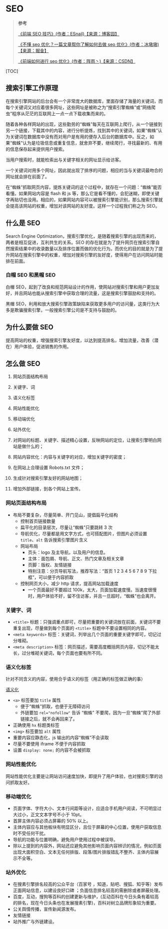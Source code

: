 <!--
 * @Author: yaohebin
 * @Date: 2021-12-24 08:35:23
 * @LastEditTime: 2022-06-22 09:48:51
 * @LastEditors: yaohebin
 * @Description: SEO
-->

# SEO

> **参考**
>
> [《前端 SEO 技巧》(作者：ESnail)【来源：博客园】](https://www.cnblogs.com/EnSnail/p/5671345.html)
>
> [《不懂 seo 优化？一篇文章帮你了解如何去做 seo 优化》(作者：冰墩墩)【来源：掘金】](https://juejin.cn/post/7000913022348689422)
>
> [《前端如何进行 seo 优化》(作者：阵雨丶)【来源：CSDN】](https://blog.csdn.net/yuyuking/article/details/89374794)

[TOC]

## 搜索引擎工作原理

在搜索引擎网站的后台会有一个非常庞大的数据库，里面存储了海量的关键词，而每个关键词又对应着很多网址，这些网址是被称之为“搜索引擎蜘蛛”或“网络爬虫”程序从茫茫的互联网上一点一点下载收集而来的。

随着各种各样网站的出现，这些勤劳的“蜘蛛”每天在互联网上爬行，从一个链接到另一个链接，下载其中的内容，进行分析提炼，找到其中的关键词，如果“蜘蛛”认为关键词在数据库中没有而对用户是有用的便存入后台的数据库中。反之，如果“蜘蛛”认为是垃圾信息或重复信息，就舍弃不要，继续爬行，寻找最新的、有用的信息保存起来提供用户搜索。

当用户搜索时，就能检索出与关键字相关的网址显示给访客。

一个关键词对用多个网址，因此就出现了排序的问题，相应的当与关键词最吻合的网址就会排在前面了。

在“蜘蛛”抓取网页内容，提炼关键词的这个过程中，就存在一个问题：“蜘蛛”能否看懂。如果网站内容是 flash 和 js 等，那么它是看不懂的，会犯迷糊，即使关键字再贴切也没用。相应的，如果网站内容可以被搜索引擎能识别，那么搜索引擎就会提高该网站的权重，增加对该网站的友好度。这样一个过程我们称之为 SEO。

## 什么是 SEO

Search Engine Optimization，搜索引擎优化，是随着搜索引擎的出现而来的，两者是相互促进，互利共生的关系。SEO 的存在就是为了提升网页在搜索引擎自然搜索结果中的收录数量以及排序位置而做的优化行为。而优化的目的就是为了提升网站在搜索引擎中的权重，增加对搜索引擎的友好度，使得用户在访问网站时能排在前面。

### 白帽 SEO 和黑帽 SEO

白帽 SEO，起到了改良和规范网站设计的作用，使网站对搜索引擎和用户更加友好，并且网站也能从搜索引擎中获取合理的流量，这是搜索引擎鼓励和支持的。

黑帽 SEO，利用和放大搜索引擎政策缺陷来获取更多用户的访问量，这类行为大多是欺骗搜索引擎，一般搜索引擎公司是不支持与鼓励的。

## 为什么要做 SEO

提高网站的权重，增强搜索引擎友好度，以达到提高排名，增加流量，改善（潜在）用户体验，促进销售的作用。

## 怎么做 SEO

1. 网站页面结构布局
2. 关键字、词
3. 语义化标签
4. 网站性能优化
5. 移动端优化
6. 站外优化

7. 对网站的标题、关键字、描述精心设置，反映网站的定位，让搜索引擎明白网站是做什么的；
8. 网站内容优化：内容与关键字的对应，增加关键字的密度；
9. 在网站上合理设置 Robots.txt 文件；
10. 生成针对搜索引擎友好的网站地图；
11. 增加外部链接，到各个网站上宣传。

### 网站页面结构布局

- 布局不要复杂，尽量简单、开门见山，提倡扁平化结构
  - 控制首页链接数量
  - 扁平化的目录层次，尽量让“蜘蛛”只要跳转 3 次
  - 导航优化，尽量都是用文字方式，也可搭配图片，但图片必须设置 `title`、`alt` 告诉搜索引擎图片含义
  - 网站布局
    - 页头：logo 及主导航，以及用户的信息。
    - 主体：面包屑、导航、正文、热门文章及相关文章
    - 页脚：版权、友情链接
    - 特别注意：分页导航写法，推荐写法：“首页 1 2 3 4 5 6 7 8 9 下拉框”，可以便于内容抓取
  - 控制网页大小，减少 http 请求，提高网站加载速度
    - 一个页面最好不要超过 100k，太大，页面加载速度慢。当速度很慢时，用户体验不好，留不住访客，并且一旦超时，“蜘蛛”也会离开。

### 关键字、词

- `<title>` 标题：只强调重点即可，尽量把重要的关键词放在前面，关键词不要重复出现，尽量做到每个页面的 `<title>` 标题中不要设置相同的内容。
- `<meta keywords>` 标签：关键词，列举出几个页面的重要关键字即可，切记过分堆砌。
- `<meta description>` 标签：网页描述，需要高度概括网页内容，切记不能太长，过分堆砌关键词，每个页面也要有所不同。

### 语义化标签

针对不同含义的内容，使用合乎语义的标签（用正确的标签做正确的事）

[语义化](./01-语义化.md)

- `<a>` 标签要加 `title` 属性
  - 便于“蜘蛛”抓取，也便于无障碍访问
  - 外链要加 `rel="nofollow"` 告诉 “蜘蛛” 不要爬，因为一旦“蜘蛛”爬了外部链接之后，就不会再回来了。
- 正确使用 `hx` 标题类标签
- `<img>` 标签要加 `alt` 属性
- 重要内容应静态化，js 输出的内容“蜘蛛”不会读取
- 尽量不要使用 iframe 不便于内容抓取
- 设置 `display: none;` 的内容不会被抓取

### 网站性能优化

网站性能优化主要是让网站访问速度加快，即提升了用户体验，也对搜索引擎的访问抓取友好。

### 移动端优化

- 页面字体、字符大小、文本行间距等设计，应适合手机用户阅读，不可明显过大过小，正文文本字号不小于 10pt。
- 首屏主体内容必须占屏幕的 50% 以上。
- 主体内容应与其他板块有明显区分，且位于屏幕的中心位置，使用户获取信息时不受任何干扰。
- 导航的功能与位置明确，避免用户使用过程中被误导。
- 除以上提到的内容外，网站还应避免其他影响页面内容辨识的情况，例如页面出现大面积空白、文本无任何排版、段落/图片排版错乱不整齐、主体内容展示不全等。

### 站外优化

- 在搜素引擎排名较高的公众平台（百家号 ，知道，贴吧、搜狐、知乎等）发布正面网站信息，以建设良好口碑 ；负面信息排名较高的需删除或者屏蔽处理。
- 百度，互动，搜狗等百科的创建更新与维护，(互动百科在今日头条有着较高的排名，现在今日头条也在发展搜素引擎)，百科对树立品牌形象较为重要。
- 公关舆情传播，宣传新闻源发布。
- 友情链接
- 站外推广与外链建设。
